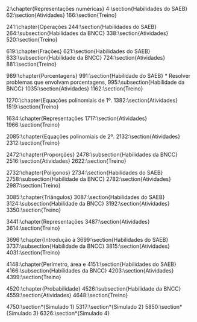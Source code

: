 
2:\chapter{Representações numéricas}
4:\section{Habilidades do SAEB}
62:\section{Atividades}
166:\section{Treino}

241:\chapter{Operações
244:\section{Habilidades do SAEB}
264:\subsection{Habilidades da BNCC}
338:\section{Atividades}
520:\section{Treino}

619:\chapter{Frações}
621:\section{Habilidades do SAEB}
633:\subsection{Habilidade da BNCC}
724:\section{Atividades}
881:\section{Treino}

989:\chapter{Porcentagens}
991:\section{Habilidade do SAEB} * Resolver problemas que envolvam porcentagens,
995:\subsection{Habilidade da BNCC}
1035:\section{Atividades}
1162:\section{Treino}

1270:\chapter{Equações polinomiais de 1º.
1382:\section{Atividades}
1519:\section{Treino}

1634:\chapter{Representações
1717:\section{Atividades}
1966:\section{Treino}

2085:\chapter{Equações polinomiais de 2º.
2132:\section{Atividades}
2312:\section{Treino}

2472:\chapter{Proporções}
2478:\subsection{Habilidades da BNCC}
2516:\section{Atividades}
2622:\section{Treino}

2732:\chapter{Polígonos}
2734:\section{Habilidades do SAEB}
2758:\subsection{Habilidade da BNCC}
2782:\section{Atividades}
2987:\section{Treino}

3085:\chapter{Triângulos}
3087:\section{Habilidades do SAEB}
3124:\subsection{Habilidade da BNCC}
3192:\section{Atividades}
3350:\section{Treino}

3441:\chapter{Representações
3487:\section{Atividades}
3614:\section{Treino}

3696:\chapter{Introdução à
3699:\section{Habilidades do SAEB}
3737:\subsection{Habilidade da BNCC}
3815:\section{Atividades}
4031:\section{Treino}

4148:\chapter{Perímetro, área e
4151:\section{Habilidades do SAEB}
4166:\subsection{Habilidades da BNCC}
4203:\section{Atividades}
4399:\section{Treino}

4520:\chapter{Probabilidade}
4526:\subsection{Habilidade da BNCC}
4559:\section{Atividades}
4648:\section{Treino}

4750:\section*{Simulado 1}
5317:\section*{Simulado 2}
5850:\section*{Simulado 3}
6326:\section*{Simulado 4}
